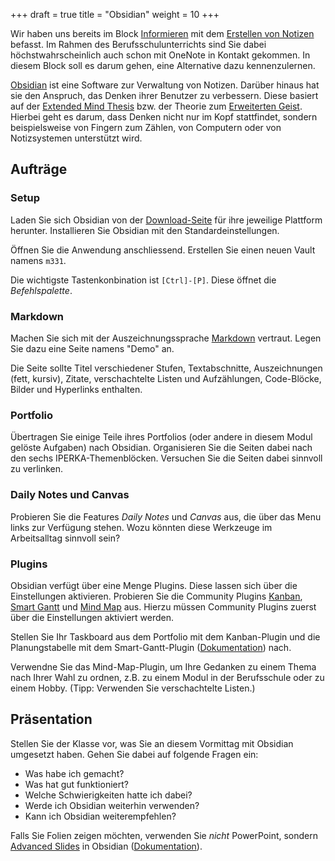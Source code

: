 +++
draft = true
title = "Obsidian"
weight = 10
+++

Wir haben uns bereits im Block [Informieren](/informieren/) mit dem [Erstellen von Notizen](/informieren/#briefcase-auftrag-4-notizen-machen) befasst. Im Rahmen des Berufsschulunterrichts sind Sie dabei höchstwahrscheinlich auch schon mit OneNote in Kontakt gekommen. In diesem Block soll es darum gehen, eine Alternative dazu kennenzulernen.

[Obsidian](https://obsidian.md/) ist eine Software zur Verwaltung von Notizen. Darüber hinaus hat sie den Anspruch, das Denken ihrer Benutzer zu verbessern. Diese basiert auf der [Extended Mind Thesis](https://en.wikipedia.org/wiki/Extended_mind_thesis) bzw. der Theorie zum [Erweiterten Geist](https://de.wikipedia.org/wiki/Erweiterter_Geist). Hierbei geht es darum, dass Denken nicht nur im Kopf stattfindet, sondern beispielsweise von Fingern zum Zählen, von Computern oder von Notizsystemen unterstützt wird.

## Aufträge

### Setup

Laden Sie sich Obsidian von der [Download-Seite](https://obsidian.md/download) für ihre jeweilige Plattform herunter. Installieren Sie Obsidian mit den Standardeinstellungen.

Öffnen Sie die Anwendung anschliessend. Erstellen Sie einen neuen Vault namens `m331`.

Die wichtigste Tastenkonbination ist `[Ctrl]-[P]`. Diese öffnet die _Befehlspalette_.

### Markdown

Machen Sie sich mit der Auszeichnungssprache [Markdown](https://www.markdownguide.org/basic-syntax/) vertraut. Legen Sie dazu eine Seite namens "Demo" an.

Die Seite sollte Titel verschiedener Stufen, Textabschnitte, Auszeichnungen (fett, kursiv), Zitate, verschachtelte Listen und Aufzählungen, Code-Blöcke, Bilder und Hyperlinks enthalten.

### Portfolio

Übertragen Sie einige Teile ihres Portfolios (oder andere in diesem Modul gelöste Aufgaben) nach Obsidian. Organisieren Sie die Seiten dabei nach den sechs IPERKA-Themenblöcken. Versuchen Sie die Seiten dabei sinnvoll zu verlinken.

### Daily Notes und Canvas

Probieren Sie die Features _Daily Notes_ und _Canvas_ aus, die über das Menu links zur Verfügung stehen. Wozu könnten diese Werkzeuge im Arbeitsalltag sinnvoll sein?

### Plugins

Obsidian verfügt über eine Menge Plugins. Diese lassen sich über die Einstellungen aktivieren. Probieren Sie die Community Plugins [Kanban](obsidian://show-plugin?id=obsidian-kanban), [Smart Gantt](obsidian://show-plugin?id=smart-gantt) und [Mind Map](obsidian://show-plugin?id=obsidian-mind-map) aus. Hierzu müssen Community Plugins zuerst über die Einstellungen aktiviert werden.

Stellen Sie Ihr Taskboard aus dem Portfolio mit dem Kanban-Plugin und die Planungstabelle mit dem Smart-Gantt-Plugin ([Dokumentation](https://obsidian-smart-gantt.pages.dev/)) nach.

Verwendne Sie das Mind-Map-Plugin, um Ihre Gedanken zu einem Thema nach Ihrer Wahl zu ordnen, z.B. zu einem Modul in der Berufsschule oder zu einem Hobby. (Tipp: Verwenden Sie verschachtelte Listen.)

## Präsentation

Stellen Sie der Klasse vor, was Sie an diesem Vormittag mit Obsidian umgesetzt haben. Gehen Sie dabei auf folgende Fragen ein:

- Was habe ich gemacht?
- Was hat gut funktioniert?
- Welche Schwierigkeiten hatte ich dabei?
- Werde ich Obsidian weiterhin verwenden?
- Kann ich Obsidian weiterempfehlen?

Falls Sie Folien zeigen möchten, verwenden Sie _nicht_ PowerPoint, sondern [Advanced Slides](obsidian://show-plugin?id=obsidian-advanced-slides) in Obsidian ([Dokumentation](https://mszturc.github.io/obsidian-advanced-slides/getting-start/firststeps/)).